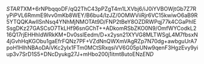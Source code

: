 $START$XM+6rNPbqqoDF/qQ2ThC43pPZgT4m1LXVbj6/iJ0iYVBOWjtGb7Z7RyPiPVL6RmmE9lvv0mKb8WEY/B6bu4/IzJZ/0OMWViiRjr6VC15kwiwO6aB9R5YTQQKAwIlSnNsq4YNhMjNMOTAt9D/FNP2tBeY8OZDRWPqj77k4CGaPhIESsgDKz27GASCsO7TkLHf96snGChT++ADkomRSbZKO0N9/OmfWYCodkL216Q17rjEHHhIdWRkKM+Dv0ssIEedm/D+x2ysn21XYVG8MLTWSgL4M7fbsxN4jGvhHqKGObu1gaEfrFQNz7PF+VZdNnQWXmVAgRZp7N70dg+awbguUrA7poH1HlhNBAoDAiVKc2yIx1FTm0MCtSRxqsiVV6G05pUNw9qenF3HgzEvy9yiup3v7SrD1S5+DNcDyukg27J+mHbo200j1itmt8utoENz$END$